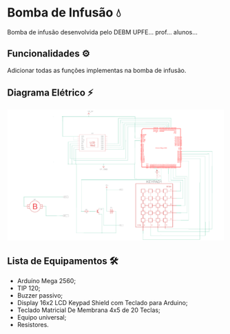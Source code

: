 # Bomba de Infusão :droplet:
Bomba de infusão desenvolvida pelo DEBM UPFE... prof... alunos...

## Funcionalidades :gear:
Adicionar todas as funções implementas na bomba de infusão.

## Diagrama Elétrico :zap:
![Circuito Elétrico](docs/esquemaEletrico.png)

## Lista de Equipamentos :hammer_and_wrench:
- Arduíno Mega 2560;
- TIP 120;
- Buzzer passivo;
- Display 16x2 LCD Keypad Shield com Teclado para Arduino;
- Teclado Matricial De Membrana 4x5 de 20 Teclas;
- Equipo universal;
- Resistores.
